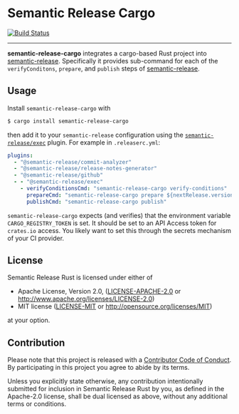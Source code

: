 # Semantic Release Cargo

[![Build Status]](https://github.com/semantic-release-cargo/semantic-release-cargo/actions/workflows/release.yml)

[build status]: https://github.com/semantic-release-cargo/semantic-release-cargo/actions/workflows/release.yml/badge.svg?event=push

---

**semantic-release-cargo** integrates a cargo-based Rust project into [semantic-release].
Specifically it provides sub-command for each of the `verifyConditons`, `prepare`,
and `publish` steps of [semantic-release].

[semantic-release]: https://github.com/semantic-release/semantic-release

## Usage

Install `semantic-release-cargo` with

```bash
$ cargo install semantic-release-cargo
```

then add it to your `semantic-release` configuration using the [`semantic-release/exec`][exec]
plugin. For example in `.releaserc.yml`:

```yaml
plugins:
  - "@semantic-release/commit-analyzer"
  - "@semantic-release/release-notes-generator"
  - "@semantic-release/github"
  - - "@semantic-release/exec"
    - verifyConditionsCmd: "semantic-release-cargo verify-conditions"
      prepareCmd: "semantic-release-cargo prepare ${nextRelease.version}"
      publishCmd: "semantic-release-cargo publish"
```

`semantic-release-cargo` expects (and verifies) that the environment variable
`CARGO_REGISTRY_TOKEN` is set. It should be set to an API Access token for `crates.io`
access. You likely want to set this through the secrets mechanism of your CI provider.

[exec]: https://github.com/semantic-release/exec

## License

Semantic Release Rust is licensed under either of

- Apache License, Version 2.0, ([LICENSE-APACHE-2.0](LICENSE-APACHE-2.0) or
  http://www.apache.org/licenses/LICENSE-2.0)
- MIT license ([LICENSE-MIT](LICENSE-MIT) or
  http://opensource.org/licenses/MIT)

at your option.

## Contribution

Please note that this project is released with a [Contributor Code of
Conduct][code-of-conduct]. By participating in this project you agree to abide
by its terms.

Unless you explicitly state otherwise, any contribution intentionally submitted
for inclusion in Semantic Release Rust by you, as defined in the Apache-2.0
license, shall be dual licensed as above, without any additional terms or
conditions.

[code-of-conduct]: CODE_OF_CONDUCT.md
